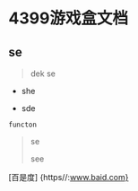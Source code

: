 # 4399游戏盒文档

## se

> dek se

* she

* sde

```
functon
```

> se
>
> see

\[百是度\] {https//:www.baid.com}



